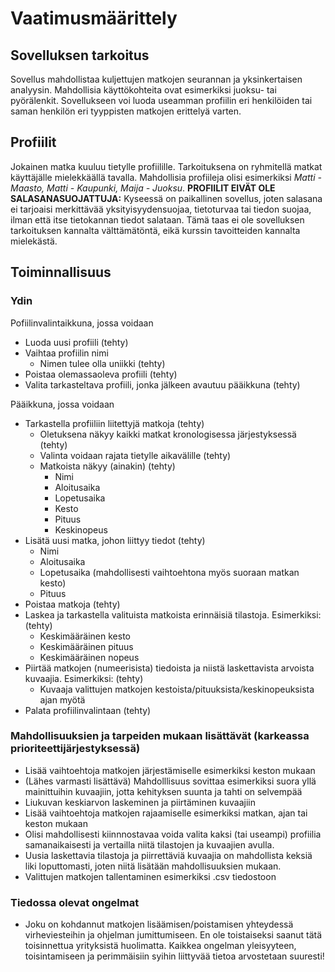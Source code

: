 # Vaatimusmäärittely

## Sovelluksen tarkoitus

Sovellus mahdollistaa kuljettujen matkojen seurannan ja yksinkertaisen analyysin. Mahdollisia käyttökohteita ovat esimerkiksi juoksu- tai pyörälenkit. Sovellukseen voi luoda useamman profiilin eri henkilöiden tai saman henkilön eri tyyppisten matkojen erittelyä varten.

## Profiilit

Jokainen matka kuuluu tietylle profiilille. Tarkoituksena on ryhmitellä matkat käyttäjälle mielekkäällä tavalla. Mahdollisia profiileja olisi esimerkiksi *Matti - Maasto, Matti - Kaupunki, Maija - Juoksu*. **PROFIILIT EIVÄT OLE SALASANASUOJATTUJA:** Kyseessä on paikallinen sovellus, joten salasana ei tarjoaisi merkittävää yksityisyydensuojaa, tietoturvaa tai tiedon suojaa, ilman että itse tietokannan tiedot salataan. Tämä taas ei ole sovelluksen tarkoituksen kannalta välttämätöntä, eikä kurssin tavoitteiden kannalta mielekästä.

## Toiminnallisuus

### Ydin

Pofiilinvalintaikkuna, jossa voidaan
 - Luoda uusi profiili (tehty)
 - Vaihtaa profiilin nimi
	 - Nimen tulee olla uniikki (tehty)
 - Poistaa olemassaoleva profiili (tehty)
 - Valita tarkasteltava profiili, jonka jälkeen avautuu pääikkuna (tehty)

Pääikkuna, jossa voidaan
 - Tarkastella profiiliin liitettyjä matkoja (tehty)
	 - Oletuksena näkyy kaikki matkat kronologisessa järjestyksessä (tehty)
    - Valinta voidaan rajata tietylle aikavälille (tehty)
	 - Matkoista näkyy (ainakin) (tehty)
		 - Nimi
		 - Aloitusaika
		 - Lopetusaika
		 - Kesto
		 - Pituus
		 - Keskinopeus
 - Lisätä uusi matka, johon liittyy tiedot (tehty)
	 - Nimi
	 - Aloitusaika
	 - Lopetusaika (mahdollisesti vaihtoehtona myös suoraan matkan kesto)
	 - Pituus
 - Poistaa matkoja (tehty)
 - Laskea ja tarkastella valituista matkoista erinnäisiä tilastoja. Esimerkiksi: (tehty)
	 - Keskimääräinen kesto
	 - Keskimääräinen pituus
	 - Keskimääräinen nopeus
 - Piirtää matkojen (numeerisista) tiedoista ja niistä laskettavista arvoista kuvaajia. Esimerkiksi: (tehty)
	 - Kuvaaja valittujen matkojen kestoista/pituuksista/keskinopeuksista ajan myötä
 - Palata profiilinvalintaan (tehty)

### Mahdollisuuksien ja tarpeiden mukaan lisättävät (karkeassa prioriteettijärjestyksessä)

 - Lisää vaihtoehtoja matkojen järjestämiselle esimerkiksi keston mukaan
 - (Lähes varmasti lisättävä) Mahdolllisuus sovittaa esimerkiksi suora yllä mainittuihin kuvaajiin, jotta kehityksen suunta ja tahti on selvempää
 - Liukuvan keskiarvon laskeminen ja piirtäminen kuvaajiin
 - Lisää vaihtoehtoja matkojen rajaamiselle esimerkiksi matkan, ajan tai keston mukaan
 - Olisi mahdollisesti kiinnnostavaa voida valita kaksi (tai useampi) profiilia samanaikaisesti ja vertailla niitä tilastojen ja kuvaajien avulla.
 - Uusia laskettavia tilastoja ja piirrettäviä kuvaajia on mahdollista keksiä liki loputtomasti, joten niitä lisätään mahdollisuuksien mukaan.
 - Valittujen matkojen tallentaminen esimerkiksi .csv tiedostoon

### Tiedossa olevat ongelmat

 - Joku on kohdannut matkojen lisäämisen/poistamisen yhteydessä virheviesteihin ja ohjelman jumittumiseen. En ole toistaiseksi saanut tätä toisinnettua yrityksistä huolimatta. Kaikkea ongelman yleisyyteen, toisintamiseen ja perimmäisiin syihin liittyvää tietoa arvostetaan suuresti!
